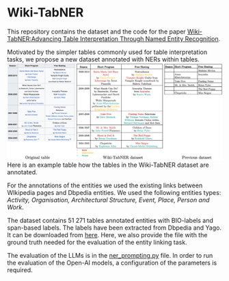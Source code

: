 # Wiki-TabNER

This repository contains the dataset and the code for the paper [Wiki-TabNER:Advancing Table Interpretation Through Named
Entity Recognition](https://arxiv.org/abs/2403.04577).

Motivated by the simpler tables commonly used for table interpretation tasks, we propose a new dataset annotated with NERs within tables. 
![example table](./notebooks/plots/motivation.png) 
Here is an example table how the tables in the Wiki-TabNER dataset are annotated. 

For the annotations of the entities we used the existing links between WIkipedia pages and Dbpedia entities.
We used the following entities types: <em> Activity, Organisation, Architectural Structure, Event, Place, Person and Work</em>. 


The dataset contains 51 271 tables annotated entities with BIO-labels and span-based labels. 
The labels have been extracted from Dbpedia and Yago. It can be downloaded from [here](https://zenodo.org/records/10794526).
Here, we also provide the file with the ground truth needed for the evaluation of the entity linking task.



The evaluation of the LLMs is in the [ner_prompting.py]() file. In order to run the evaluation of the Open-AI models, 
a configuration of the parameters is required. 